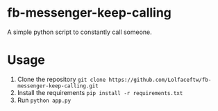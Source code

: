 # fb-messenger-keep-calling
A simple python script to constantly call someone.

# Usage
1. Clone the repository
`git clone https://github.com/Lolfaceftw/fb-messenger-keep-calling.git`
3. Install the requirements
`pip install -r requirements.txt`
5. Run
`python app.py`
